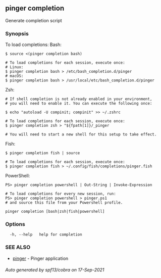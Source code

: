 ## pinger completion

Generate completion script

### Synopsis

To load completions:
Bash:

	$ source <(pinger completion bash)
	
	# To load completions for each session, execute once:
	# Linux:
	$ pinger completion bash > /etc/bash_completion.d/pinger
	# macOS:
	$ pinger completion bash > /usr/local/etc/bash_completion.d/pinger
	
Zsh:

	# If shell completion is not already enabled in your environment,
	# you will need to enable it. You can execute the following once:
	
	$ echo "autoload -U compinit; compinit" >> ~/.zshrc
	
	# To load completions for each session, execute once:
	$ pinger completion zsh > "${fpath[1]}/_pinger
	
	# You will need to start a new shell for this setup to take effect.
	
Fish:

	$ pinger completion fish | source
	
	# To load completions for each session, execute once:
	$ pinger completion fish > ~/.config/fish/completions/pinger.fish
	
PowerShell:

	PS> pinger completion powershell | Out-String | Invoke-Expression
	
	# To load completions for every new session, run:
	PS> pinger completion powershell > pinger.ps1
	# and source this file from your Powershell profile.


```
pinger completion [bash|zsh|fish|powershell]
```

### Options

```
  -h, --help   help for completion
```

### SEE ALSO

* [pinger](pinger.md)	 - Pinger application

###### Auto generated by spf13/cobra on 17-Sep-2021
